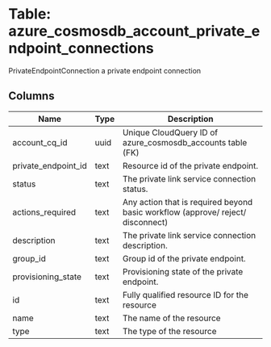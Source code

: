 
# Table: azure_cosmosdb_account_private_endpoint_connections
PrivateEndpointConnection a private endpoint connection
## Columns
| Name        | Type           | Description  |
| ------------- | ------------- | -----  |
|account_cq_id|uuid|Unique CloudQuery ID of azure_cosmosdb_accounts table (FK)|
|private_endpoint_id|text|Resource id of the private endpoint.|
|status|text|The private link service connection status.|
|actions_required|text|Any action that is required beyond basic workflow (approve/ reject/ disconnect)|
|description|text|The private link service connection description.|
|group_id|text|Group id of the private endpoint.|
|provisioning_state|text|Provisioning state of the private endpoint.|
|id|text|Fully qualified resource ID for the resource|
|name|text|The name of the resource|
|type|text|The type of the resource|
